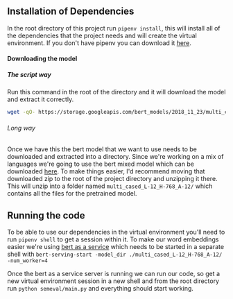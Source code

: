 ## Installation of Dependencies
In the root directory of this project run `pipenv install`, this will install all of the dependencies that the project needs and will create the virtual environment.  If you don't have pipenv you can download it [here](https://github.com/pypa/pipenv).   


#### Downloading the model
##### The script way
Run this command in the root of the directory and it will download the model and extract it correctly.
```bash
wget -qO- https://storage.googleapis.com/bert_models/2018_11_23/multi_cased_L-12_H-768_A-12.zip | bsdtar -xvf-
```
###### Long way
Once we have this the bert model that we want to use needs to be downloaded and extracted into a directory.  Since we're working on a mix of languages we're going to use the bert mixed model which can be downloaded [here](https://storage.googleapis.com/bert_models/2018_11_23/multi_cased_L-12_H-768_A-12.zip).  To make things easier, I'd recommend moving that downloaded zip to the root of the project directory and unzipping it there.  This will unzip into a folder named `multi_cased_L-12_H-768_A-12/` which contains all the files for the pretrained model.

## Running the code
To be able to use our dependencies in the virtual environment you'll need to run `pipenv shell` to get a session within it.  To make our word embeddings easier we're using [bert as a service](https://github.com/hanxiao/bert-as-service) which needs to be started in a separate shell with `bert-serving-start -model_dir ./multi_cased_L-12_H-768_A-12/ -num_worker=4 ` 

Once the bert as a service server is running we can run our code, so get a new virtual environment session in a new shell and from the root directory run `python semeval/main.py` and everything should start working.